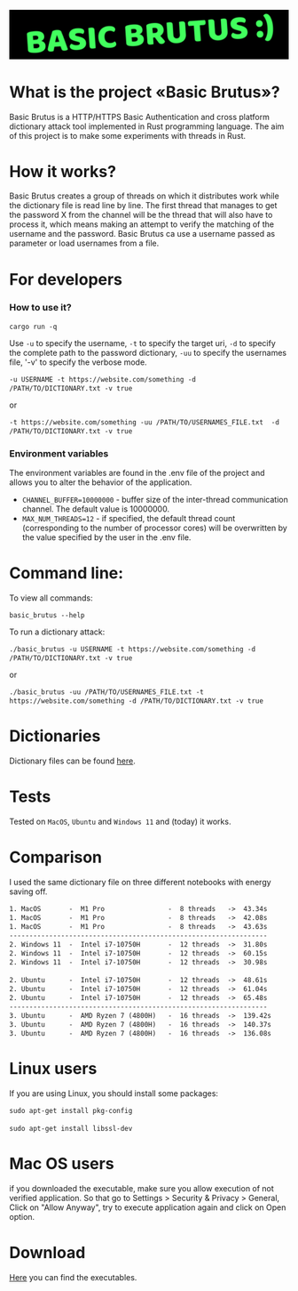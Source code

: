 ![alt basic brutus](./header.jpg)

# What is the project «Basic Brutus»?

Basic Brutus is a HTTP/HTTPS Basic Authentication and cross platform dictionary attack tool implemented in Rust programming language. The aim of this project is to make some experiments with threads in Rust.

# How it works?

Basic Brutus creates a group of threads on which it distributes work while the dictionary file is read line by line. The first thread that manages to get the password X from the channel will be the thread that will also have to process it, which means making an attempt to verify the matching of the username and the password. Basic Brutus ca use a username passed as parameter or load usernames from a file.

# For developers

### How to use it?

```
cargo run -q
```

Use `-u` to specify the username, `-t` to specify the target uri, `-d` to specify the complete path to the password dictionary, `-uu` to specify the usernames file, '-v' to specify the verbose mode.

```
-u USERNAME -t https://website.com/something -d /PATH/TO/DICTIONARY.txt -v true
```

or

```
-t https://website.com/something -uu /PATH/TO/USERNAMES_FILE.txt  -d /PATH/TO/DICTIONARY.txt -v true
```

### Environment variables

The environment variables are found in the .env file of the project and allows you to alter the behavior of the application.

- `CHANNEL_BUFFER=10000000` - buffer size of the inter-thread communication channel. The default value is 10000000.
- `MAX_NUM_THREADS=12` - if specified, the default thread count (corresponding to the number of processor cores) will be overwritten by the value specified by the user in the .env file.

# Command line:

To view all commands:

```
basic_brutus --help
```

To run a dictionary attack:

```
./basic_brutus -u USERNAME -t https://website.com/something -d /PATH/TO/DICTIONARY.txt -v true
```

or

```
./basic_brutus -uu /PATH/TO/USERNAMES_FILE.txt -t https://website.com/something -d /PATH/TO/DICTIONARY.txt -v true
```

# Dictionaries

Dictionary files can be found [here](https://github.com/berandal666/Passwords).

# Tests

Tested on `MacOS`, `Ubuntu` and `Windows 11` and (today) it works.

# Comparison

I used the same dictionary file on three different notebooks with energy saving off.

```
1. MacOS       -  M1 Pro                -  8 threads   ->  43.34s
1. MacOS       -  M1 Pro                -  8 threads   ->  42.08s
1. MacOS       -  M1 Pro                -  8 threads   ->  43.63s
-----------------------------------------------------------------
2. Windows 11  -  Intel i7-10750H       -  12 threads  ->  31.80s
2. Windows 11  -  Intel i7-10750H       -  12 threads  ->  60.15s
2. Windows 11  -  Intel i7-10750H       -  12 threads  ->  30.98s

2. Ubuntu      -  Intel i7-10750H       -  12 threads  ->  48.61s
2. Ubuntu      -  Intel i7-10750H       -  12 threads  ->  61.04s
2. Ubuntu      -  Intel i7-10750H       -  12 threads  ->  65.48s
-----------------------------------------------------------------
3. Ubuntu      -  AMD Ryzen 7 (4800H)   -  16 threads  ->  139.42s
3. Ubuntu      -  AMD Ryzen 7 (4800H)   -  16 threads  ->  140.37s
3. Ubuntu      -  AMD Ryzen 7 (4800H)   -  16 threads  ->  136.08s

```

# Linux users

If you are using Linux, you should install some packages:

```
sudo apt-get install pkg-config

sudo apt-get install libssl-dev
```

# Mac OS users

if you downloaded the executable, make sure you allow execution of not verified application. So that go to Settings > Security & Privacy > General, Click on "Allow Anyway", try to execute application again and click on Open option.

# Download

[Here](https://github.com/goto-eof/basic_brutus/releases) you can find the executables.
